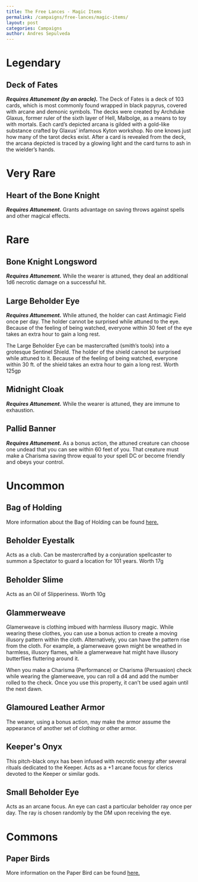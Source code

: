 ```yaml
---
title: The Free Lances - Magic Items
permalink: /campaigns/free-lances/magic-items/
layout: post
categories: Campaigns
author: Andres Sepulveda
---
```

# Legendary

## Deck of Fates

***Requires Attunement (by an oracle).*** The Deck of Fates is a deck of 103 cards, which is most commonly found wrapped in black papyrus, covered with arcane and demonic symbols. The decks were created by Archduke Glaxus, former ruler of the sixth layer of Hell, Malbolge, as a means to toy with mortals. Each card’s depicted arcana is gilded with a gold-like substance crafted by Glaxus’ infamous Kyton workshop. No one knows just how many of the tarot decks exist. After a card is revealed from the deck, the arcana depicted is traced by a glowing light and the card turns to ash in the wielder’s hands. 

# Very Rare

## Heart of the Bone Knight

***Requires Attunement.*** Grants advantage on saving throws against spells and other magical effects. 

# Rare

## Bone Knight Longsword

***Requires Attunement.*** While the wearer is attuned, they deal an additional 1d6 necrotic damage on a successful hit.

## Large Beholder Eye

***Requires Attunement.*** While attuned, the holder can cast Antimagic Field once per day. The holder cannot be surprised while attuned to the eye. Because of the feeling of being watched, everyone within 30 feet of the eye takes an extra hour to gain a long rest. 

The Large Beholder Eye can be mastercrafted (smith’s tools) into a grotesque Sentinel Shield. The holder of the shield cannot be surprised while attuned to it. Because of the feeling of being watched, everyone within 30 ft. of the shield takes an extra hour to gain a long rest. Worth 125gp

## Midnight Cloak

***Requires Attunement.*** While the wearer is attuned, they are immune to exhaustion.

## Pallid Banner

***Requires Attunement.*** As a bonus action, the attuned creature can choose one undead that you can see within 60 feet of you. That creature must make a Charisma saving throw equal to your spell DC or become friendly and obeys your control. 

# Uncommon

## Bag of Holding

More information about the Bag of Holding can be found <a href="https://roll20.net/compendium/dnd5e/Bag%20of%20Holding#content">here.</a>

## Beholder Eyestalk

 Acts as a club. Can be mastercrafted by a conjuration spellcaster to summon a Spectator to guard a location for 101 years. Worth 17g

## Beholder Slime

Acts as an Oil of Slipperiness. Worth 10g

## Glammerweave

Glamerweave is clothing imbued with harmless illusory magic. While wearing these clothes, you can use a bonus action to create a moving illusory pattern within the cloth. Alternatively, you can have the pattern rise from the cloth. For example, a glamerweave gown might be wreathed in harmless, illusory flames, while a glamerweave hat might have illusory butterflies fluttering around it.

When you make a Charisma (Performance) or Charisma (Persuasion) check while wearing the glamerweave, you can roll a d4 and add the number rolled to the check. Once you use this property, it can't be used again until the next dawn.

## Glamoured Leather Armor

The wearer, using a bonus action, may make the armor assume the appearance of another set of clothing or other armor.

## Keeper's Onyx

This pitch-black onyx has been infused with necrotic energy after several rituals dedicated to the Keeper. Acts as a +1 arcane focus for clerics devoted to the Keeper or similar gods.
## Small Beholder Eye

Acts as an arcane focus. An eye can cast a particular beholder ray once per day. The ray is chosen randomly by the DM upon receiving the eye.
# Commons

## Paper Birds

More information on the Paper Bird can be found <a href="https://5e.tools/items/paper-bird-wdh.html">here.</a>